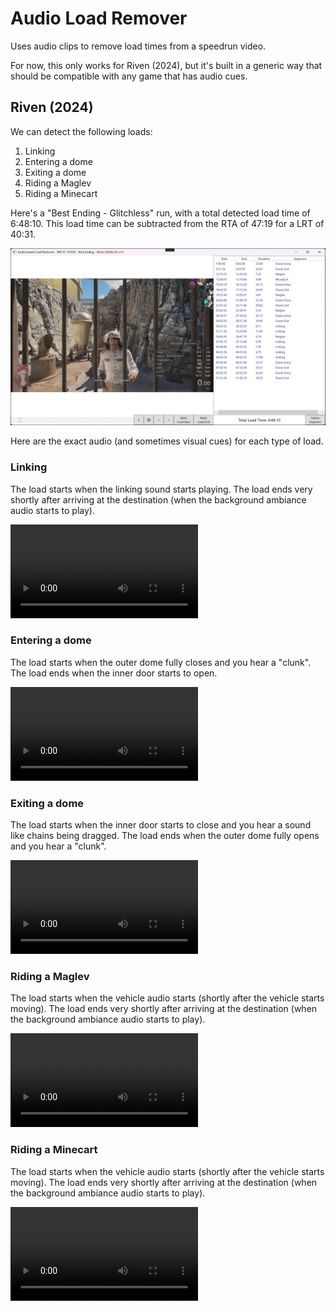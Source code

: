 # Audio Load Remover

Uses audio clips to remove load times from a speedrun video.

For now, this only works for Riven (2024), but it's built in a generic way that
should be compatible with any game that has audio cues.

## Riven (2024)

We can detect the following loads:

1. Linking
1. Entering a dome
1. Exiting a dome
1. Riding a Maglev
1. Riding a Minecart

Here's a "Best Ending - Glitchless" run, with a total detected load time of
6:48:10. This load time can be subtracted from the RTA of 47:19 for a LRT of
40:31.

![Example Best Ending Glitches Loads](Riven/best-ending-example.png)

Here are the exact audio (and sometimes visual cues) for each type of load.

### Linking

The load starts when the linking sound starts playing. The load ends very
shortly after arriving at the destination (when the background ambiance audio
starts to play).

![Linking](Riven/load-linking.mp4)

### Entering a dome

The load starts when the outer dome fully closes and you hear a "clunk". The
load ends when the inner door starts to open.

![Entering a dome](Riven/load-enter-dome.mp4)

### Exiting a dome

The load starts when the inner door starts to close and you hear a sound like
chains being dragged. The load ends when the outer dome fully opens and you hear a "clunk".

![Exiting a dome](Riven/load-exit-dome.mp4)

### Riding a Maglev

The load starts when the vehicle audio starts (shortly after the vehicle starts
moving). The load ends very shortly after arriving at the destination (when the
background ambiance audio starts to play).

![Riding a Maglev](Riven/load-maglev.mp4)

### Riding a Minecart

The load starts when the vehicle audio starts (shortly after the vehicle starts
moving). The load ends very shortly after arriving at the destination (when the
background ambiance audio starts to play).

![Riding a Minecart](Riven/load-woodcart.mp4)
